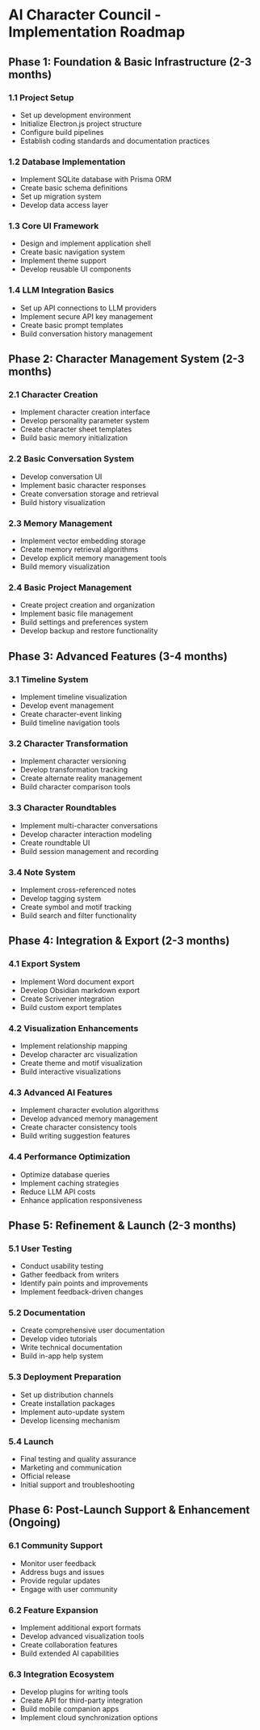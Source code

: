 # AI Character Council - Implementation Roadmap

## Phase 1: Foundation & Basic Infrastructure (2-3 months)

### 1.1 Project Setup
- Set up development environment
- Initialize Electron.js project structure
- Configure build pipelines
- Establish coding standards and documentation practices

### 1.2 Database Implementation
- Implement SQLite database with Prisma ORM
- Create basic schema definitions
- Set up migration system
- Develop data access layer

### 1.3 Core UI Framework
- Design and implement application shell
- Create basic navigation system
- Implement theme support
- Develop reusable UI components

### 1.4 LLM Integration Basics
- Set up API connections to LLM providers
- Implement secure API key management
- Create basic prompt templates
- Build conversation history management

## Phase 2: Character Management System (2-3 months)

### 2.1 Character Creation
- Implement character creation interface
- Develop personality parameter system
- Create character sheet templates
- Build basic memory initialization

### 2.2 Basic Conversation System
- Develop conversation UI
- Implement basic character responses
- Create conversation storage and retrieval
- Build history visualization

### 2.3 Memory Management
- Implement vector embedding storage
- Create memory retrieval algorithms
- Develop explicit memory management tools
- Build memory visualization

### 2.4 Basic Project Management
- Create project creation and organization
- Implement basic file management
- Build settings and preferences system
- Develop backup and restore functionality

## Phase 3: Advanced Features (3-4 months)

### 3.1 Timeline System
- Implement timeline visualization
- Develop event management
- Create character-event linking
- Build timeline navigation tools

### 3.2 Character Transformation
- Implement character versioning
- Develop transformation tracking
- Create alternate reality management
- Build character comparison tools

### 3.3 Character Roundtables
- Implement multi-character conversations
- Develop character interaction modeling
- Create roundtable UI
- Build session management and recording

### 3.4 Note System
- Implement cross-referenced notes
- Develop tagging system
- Create symbol and motif tracking
- Build search and filter functionality

## Phase 4: Integration & Export (2-3 months)

### 4.1 Export System
- Implement Word document export
- Develop Obsidian markdown export
- Create Scrivener integration
- Build custom export templates

### 4.2 Visualization Enhancements
- Implement relationship mapping
- Develop character arc visualization
- Create theme and motif visualization
- Build interactive visualizations

### 4.3 Advanced AI Features
- Implement character evolution algorithms
- Develop advanced memory management
- Create character consistency tools
- Build writing suggestion features

### 4.4 Performance Optimization
- Optimize database queries
- Implement caching strategies
- Reduce LLM API costs
- Enhance application responsiveness

## Phase 5: Refinement & Launch (2-3 months)

### 5.1 User Testing
- Conduct usability testing
- Gather feedback from writers
- Identify pain points and improvements
- Implement feedback-driven changes

### 5.2 Documentation
- Create comprehensive user documentation
- Develop video tutorials
- Write technical documentation
- Build in-app help system

### 5.3 Deployment Preparation
- Set up distribution channels
- Create installation packages
- Implement auto-update system
- Develop licensing mechanism

### 5.4 Launch
- Final testing and quality assurance
- Marketing and communication
- Official release
- Initial support and troubleshooting

## Phase 6: Post-Launch Support & Enhancement (Ongoing)

### 6.1 Community Support
- Monitor user feedback
- Address bugs and issues
- Provide regular updates
- Engage with user community

### 6.2 Feature Expansion
- Implement additional export formats
- Develop advanced visualization tools
- Create collaboration features
- Build extended AI capabilities

### 6.3 Integration Ecosystem
- Develop plugins for writing tools
- Create API for third-party integration
- Build mobile companion apps
- Implement cloud synchronization options